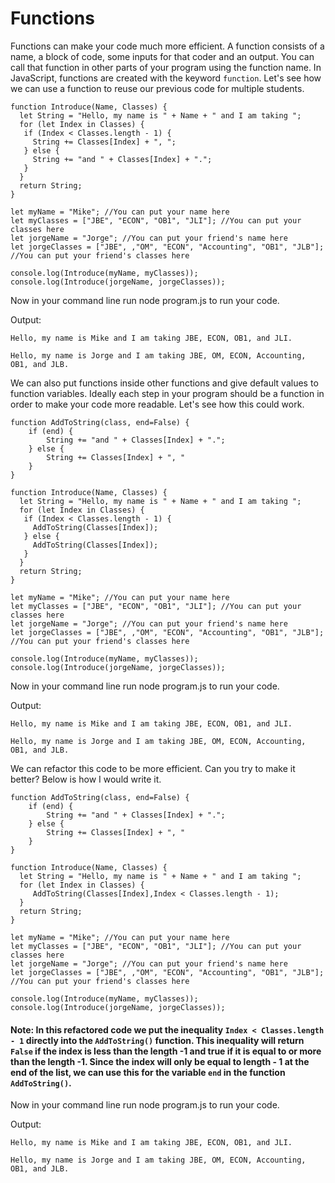 # Functions
Functions can make your code much more efficient. A function consists of a name, a block of code, some inputs for that coder and an output. 
You can call that function in other parts of your program using the function name. In JavaScript, functions are created with the keyword `function`. 
Let's see how we can use a function to reuse our previous code for multiple students. 
    
  
    function Introduce(Name, Classes) {
      let String = "Hello, my name is " + Name + " and I am taking ";
      for (let Index in Classes) {
       if (Index < Classes.length - 1) {
         String += Classes[Index] + ", ";
       } else {
         String += "and " + Classes[Index] + ".";
       }
      }
      return String;
    }
  
    let myName = "Mike"; //You can put your name here
    let myClasses = ["JBE", "ECON", "OB1", "JLI"]; //You can put your classes here
    let jorgeName = "Jorge"; //You can put your friend's name here
    let jorgeClasses = ["JBE", ,"OM", "ECON", "Accounting", "OB1", "JLB"]; //You can put your friend's classes here

    console.log(Introduce(myName, myClasses));
    console.log(Introduce(jorgeName, jorgeClasses));
    
Now in your command line run node program.js to run your code.

Output:

`Hello, my name is Mike and I am taking JBE, ECON, OB1, and JLI.`

`Hello, my name is Jorge and I am taking JBE, OM, ECON, Accounting, OB1, and JLB.`


We can also put functions inside other functions and give default values to function variables. Ideally each step in your program should be a function in order to make your code more readable. Let's see how this could work.

    function AddToString(class, end=False) {
        if (end) {
            String += "and " + Classes[Index] + ".";
        } else {
            String += Classes[Index] + ", "
        }
    }
    
    function Introduce(Name, Classes) {
      let String = "Hello, my name is " + Name + " and I am taking ";
      for (let Index in Classes) {
       if (Index < Classes.length - 1) {
         AddToString(Classes[Index]);
       } else {
         AddToString(Classes[Index]);
       }
      }
      return String;
    }
  
    let myName = "Mike"; //You can put your name here
    let myClasses = ["JBE", "ECON", "OB1", "JLI"]; //You can put your classes here
    let jorgeName = "Jorge"; //You can put your friend's name here
    let jorgeClasses = ["JBE", ,"OM", "ECON", "Accounting", "OB1", "JLB"]; //You can put your friend's classes here

    console.log(Introduce(myName, myClasses));
    console.log(Introduce(jorgeName, jorgeClasses));
    
Now in your command line run node program.js to run your code.

Output:

`Hello, my name is Mike and I am taking JBE, ECON, OB1, and JLI.`

`Hello, my name is Jorge and I am taking JBE, OM, ECON, Accounting, OB1, and JLB.`


We can refactor this code to be more efficient. Can you try to make it better? Below is how I would write it.

    function AddToString(class, end=False) {
        if (end) {
            String += "and " + Classes[Index] + ".";
        } else {
            String += Classes[Index] + ", "
        }
    }
    
    function Introduce(Name, Classes) {
      let String = "Hello, my name is " + Name + " and I am taking ";
      for (let Index in Classes) {
         AddToString(Classes[Index],Index < Classes.length - 1);
      }
      return String;
    }
  
    let myName = "Mike"; //You can put your name here
    let myClasses = ["JBE", "ECON", "OB1", "JLI"]; //You can put your classes here
    let jorgeName = "Jorge"; //You can put your friend's name here
    let jorgeClasses = ["JBE", ,"OM", "ECON", "Accounting", "OB1", "JLB"]; //You can put your friend's classes here

    console.log(Introduce(myName, myClasses));
    console.log(Introduce(jorgeName, jorgeClasses));
    
#### Note: In this refactored code we put the inequality `Index < Classes.length - 1` directly into the `AddToString()` function. This inequality will return `False` if the index is less than the length -1 and true if it is equal to or more than the length -1. Since the index will only be equal to length - 1 at the end of the list, we can use this for the variable `end` in the function `AddToString()`.

Now in your command line run node program.js to run your code.

Output:

`Hello, my name is Mike and I am taking JBE, ECON, OB1, and JLI.`

`Hello, my name is Jorge and I am taking JBE, OM, ECON, Accounting, OB1, and JLB.`
